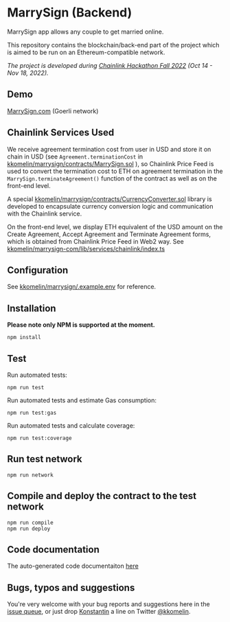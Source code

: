 # MarrySign (Backend) 
MarrySign app allows any couple to get married online.

This repository contains the blockchain/back-end part of the project which is aimed to be run on an Ethereum-compatible network.

_The project is developed during [Chainlink Hackathon Fall 2022](https://hack.chain.link/) (Oct 14 - Nov 18, 2022)._

## Demo

[MarrySign.com](https://marrysign.com/) (Goerli network)

## Chainlink Services Used

We receive agreement termination cost from user in USD and store it on chain in USD (see `Agreement.terminationCost` in [kkomelin/marrysign/contracts/MarrySign.sol](https://github.com/kkomelin/marrysign/blob/main/contracts/MarrySign.sol) ), so Chainlink Price Feed is used to convert the termination cost to ETH on agreement termination in the `MarrySign.terminateAgreement()` function of the contract as well as on the front-end level.

A special [kkomelin/marrysign/contracts/CurrencyConverter.sol](https://github.com/kkomelin/marrysign/blob/main/contracts/CurrencyConverter.sol) library is developed to encapsulate currency conversion logic and communication with the Chainlink service.

On the front-end level, we display ETH equivalent of the USD amount on the Create Agreement, Accept Agreement and Terminate Agreement forms, which is obtained from Chainlink Price Feed in Web2 way. See [kkomelin/marrysign-com/lib/services/chainlink/index.ts](https://github.com/kkomelin/marrysign-com/blob/main/lib/services/chainlink/index.ts)

## Configuration

See [kkomelin/marrysign/.example.env](https://github.com/kkomelin/marrysign/blob/main/.example.env) for reference.

## Installation

**Please note only NPM is supported at the moment.**

```shell
npm install
```

## Test

Run automated tests:

```shell
npm run test
```

Run automated tests and estimate Gas consumption:

```shell
npm run test:gas
```

Run automated tests and calculate coverage:

```shell
npm run test:coverage
```

## Run test network

```shell
npm run network
```

## Compile and deploy the contract to the test network

```shell
npm run compile
npm run deploy
```

## Code documentation

The auto-generated code documentaiton [here](https://github.com/kkomelin/marrysign/blob/main/docs/index.md)

## Bugs, typos and suggestions

You're very welcome with your bug reports and suggestions here in the [issue queue](https://github.com/kkomelin/marrysign/issues/new), or just drop [Konstantin](https://github.com/kkomelin) a line on Twitter [@kkomelin](https://twitter.com/kkomelin).
